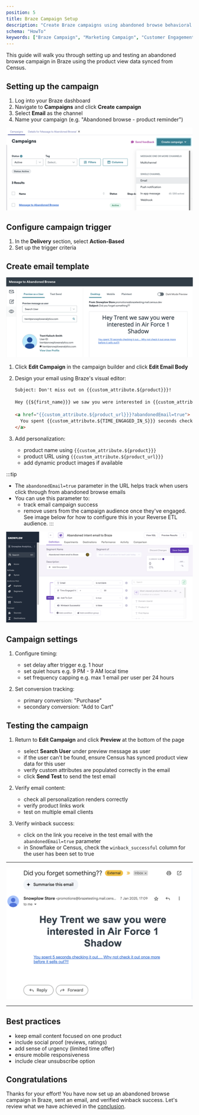 ```yaml
---
position: 5
title: Braze Campaign Setup
description: "Create Braze campaigns using abandoned browse behavioral data for personalized customer re-engagement."
schema: "HowTo"
keywords: ["Braze Campaign", "Marketing Campaign", "Customer Engagement", "Braze Integration", "Marketing Automation", "Campaign Tutorial"]
---
```


This guide will walk you through setting up and testing an abandoned browse campaign in Braze using the product view data synced from Census.

## Setting up the campaign

1. Log into your Braze dashboard
2. Navigate to **Campaigns** and click **Create campaign**
3. Select **Email** as the channel
4. Name your campaign (e.g. "Abandoned browse - product reminder")

![Create Campaign](images/retl-braze-create-campaign.png)

## Configure campaign trigger

1. In the **Delivery** section, select **Action-Based**
2. Set up the trigger criteria

## Create email template

![Braze Campaign Builder](images/retl-braze-preview.png)

1. Click **Edit Campaign** in the campaign builder and click **Edit Email Body**
2. Design your email using Braze's visual editor:
   ```html
   Subject: Don't miss out on {{custom_attribute.${product}}}!
   
   Hey {{${first_name}}} we saw you were interested in {{custom_attribute.${PRODUCT}}} 
   
   <a href="{{custom_attribute.${product_url}}}?abandonedEmail=true">
     You spent {{custom_attribute.${TIME_ENGAGED_IN_S}}} seconds checking it out.... Why not check it out once more before it sells out?!!
   </a>
   ```

3. Add personalization:
   - product name using `{{custom_attribute.${product}}}`
   - product URL using `{{custom_attribute.${product_url}}}`
   - add dynamic product images if available
   
:::tip
   - The `abandonedEmail=true` parameter in the URL helps track when users click through from abandoned browse emails
   - You can use this parameter to:
     - track email campaign success
     - remove users from the campaign audience once they've engaged. See image below for how to configure this in your Reverse ETL audience.
:::

![Filter Winback](images/retl-winback-filtered.png)


## Campaign settings

1. Configure timing:
   - set delay after trigger e.g. 1 hour
   - set quiet hours e.g. 9 PM - 9 AM local time
   - set frequency capping e.g. max 1 email per user per 24 hours

2. Set conversion tracking:
   - primary conversion: "Purchase"
   - secondary conversion: "Add to Cart"

## Testing the campaign

1. Return to **Edit Campaign** and click **Preview** at the bottom of the page
   - select **Search User** under preview message as user
   - if the user can't be found, ensure Census has synced product view data for this user
   - verify custom attributes are populated correctly in the email
   - click **Send Test** to send the test email

2. Verify email content:
   - check all personalization renders correctly
   - verify product links work
   - test on multiple email clients

3. Verify winback success:
    - click on the link you receive in the test email with the `abandonedEmail=true` parameter
    - in Snowflake or Census, check the `winback_successful` column for the user has been set to true

---
![Braze Test Email](images/retl-email.png)

---

## Best practices

- keep email content focused on one product
- include social proof (reviews, ratings)
- add sense of urgency (limited time offer)
- ensure mobile responsiveness
- include clear unsubscribe option

## Congratulations

Thanks for your effort! You have now set up an abandoned browse campaign in Braze, sent an email, and verified winback success. Let's review what we have achieved in the [conclusion](./conclusion.md).

